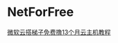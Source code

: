 # NetForFree

[微软云搭梯子免费撸13个月云主机教程](https://github.com/tjt852/NetForFree/blob/master/ssr%26l2tp/%E5%BE%AE%E8%BD%AF%E4%BA%91%E6%90%AD%E6%A2%AF%E5%AD%90%E5%85%8D%E8%B4%B9%E6%92%B813%E4%B8%AA%E6%9C%88%E4%BA%91%E4%B8%BB%E6%9C%BA%E6%95%99%E7%A8%8B.md)
